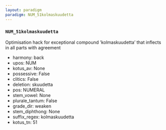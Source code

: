 ```yaml
---
layout: paradigm
paradigm: NUM_51kolmaskuudetta
---
```

### ` NUM_51kolmaskuudetta `

Optimisation hack for exceptional compound ’kolmaskuudetta’ that inflects in all parts with agreement
* harmony: back
* upos: NUM
* kotus_av: None
* possessive: False
* clitics: False
* deletion: skuudetta
* pos: NUMERAL
* stem_vowel: None
* plurale_tantum: False
* grade_dir: weaken
* stem_diphthong: None
* suffix_regex: kolmaskuudetta
* kotus_tn: 51
